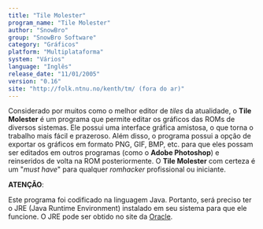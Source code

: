 ```yaml
---
title: "Tile Molester"
program_name: "Tile Molester"
author: "SnowBro"
group: "SnowBro Software"
category: "Gráficos"
platform: "Multiplataforma"
system: "Vários"
language: "Inglês"
release_date: "11/01/2005"
version: "0.16"
site: "http://folk.ntnu.no/kenth/tm/ (fora do ar)"
---
```

Considerado por muitos como o melhor editor de <i>tiles</i> da atualidade, o <b>Tile Molester</b> é um programa que permite editar os gráficos das ROMs de diversos sistemas. Ele possui uma interface gráfica amistosa, o que torna o trabalho mais fácil e prazeroso. Além disso, o programa possui a opção de exportar os gráficos em formato PNG, GIF, BMP, etc. para que eles possam ser editados em outros programas (como o <b>Adobe Photoshop</b>) e reinseridos de volta na ROM posteriormente. O <b>Tile Molester</b> com certeza é um "<i>must have</i>" para qualquer <i>romhacker</i> profissional ou iniciante.

<b>ATENÇÃO</b>:

Este programa foi codificado na linguagem Java. Portanto, será preciso ter o JRE (Java Runtime Environment) instalado em seu sistema para que ele funcione. O JRE pode ser obtido no site da <a href="https://www.java.com/pt-BR/download/manual.jsp">Oracle</a>.
